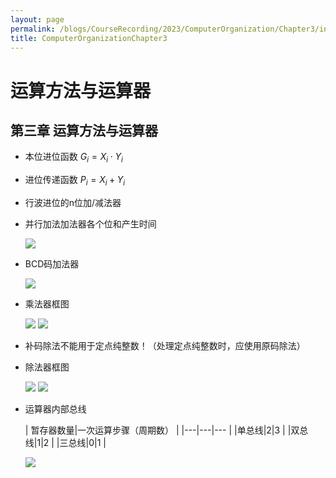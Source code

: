 ```yaml
---
layout: page
permalink: /blogs/CourseRecording/2023/ComputerOrganization/Chapter3/index.html
title: ComputerOrganizationChapter3
---
```


# 运算方法与运算器

## 第三章 运算方法与运算器

- 本位进位函数 $G_i = X_i\cdot Y_i$
- 进位传递函数 $P_i = X_i + Y_i$
- 行波进位的n位加/减法器
- 并行加法加法器各个位和产生时间
    
    <img src="https://CRYoushiwo.github.io/images/blogs/CoursesRecording/ComputerOrganization/Chapter3/Untitled.png" class="blog-image" >
    
- BCD码加法器
    
    <img src="https://CRYoushiwo.github.io/images/blogs/CoursesRecording/ComputerOrganization/Chapter3/Untitled%201.png" class="blog-image" >
    
- 乘法器框图
    
    <img src="https://CRYoushiwo.github.io/images/blogs/CoursesRecording/ComputerOrganization/Chapter3/Untitled%202.png" class="blog-image" >
    <img src="https://CRYoushiwo.github.io/images/blogs/CoursesRecording/ComputerOrganization/Chapter3/Untitled%203.png" class="blog-image" >
    
- 补码除法不能用于定点纯整数！（处理定点纯整数时，应使用原码除法）
- 除法器框图

    <img src="https://CRYoushiwo.github.io/images/blogs/CoursesRecording/ComputerOrganization/Chapter3/Untitled%204.png" class="blog-image" >
    <img src="https://CRYoushiwo.github.io/images/blogs/CoursesRecording/ComputerOrganization/Chapter3/Untitled%205.png" class="blog-image" >
    
- 运算器内部总线
    
    
   | 暂存器数量|一次运算步骤（周期数） |
   |---|---|--- |
   |单总线|2|3 |
   |双总线|1|2 |
   |三总线|0|1 |
    
    <img src="https://CRYoushiwo.github.io/images/blogs/CoursesRecording/ComputerOrganization/Chapter3/Untitled%206.png" class="blog-image" >